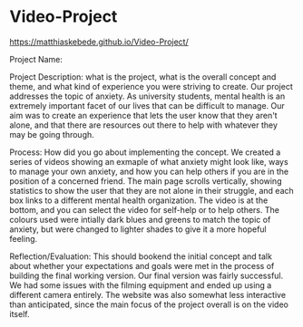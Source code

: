 # Video-Project
 
https://matthiaskebede.github.io/Video-Project/

Project Name:

Project Description: what is the project, what is the overall concept and theme, and what kind of experience you were striving to create.
Our project addresses the topic of anxiety. As university students, mental health is an extremely important facet of our lives that can be difficult to manage. Our aim was to create an experience that lets the user know that they aren't alone, and that there are resources out there to help with whatever they may be going through.

Process: How did you go about implementing the concept.
We created a series of videos showing an exmaple of what anxiety might look like, ways to manage your own anxiety, and how you can help others if you are in the position of a concerned friend. The main page scrolls vertically, showing statistics to show the user that they are not alone in their struggle, and each box links to a different mental health organization. The video is at the bottom, and you can select the video for self-help or to help others. The colours used were intially dark blues and greens to match the topic of anxiety, but were changed to lighter shades to give it a more hopeful feeling.

Reflection/Evaluation: This should bookend the initial concept and talk about whether your expectations and goals were met in the process of building the final working version.
Our final version was fairly successful. We had some issues with the filming equipment and ended up using a different camera entirely. The website was also somewhat less interactive than anticipated, since the main focus of the project overall is on the video itself.
